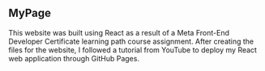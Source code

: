 ## MyPage

This website was built using React as a result of a Meta Front-End Developer Certificate learning path course assignment. After creating the files for the website, I followed a tutorial from YouTube to deploy my React web application through GitHub Pages.

